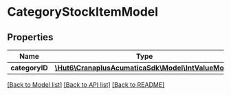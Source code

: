 # CategoryStockItemModel

## Properties
Name | Type | Description | Notes
------------ | ------------- | ------------- | -------------
**categoryID** | [**\Hut6\CranaplusAcumaticaSdk\Model\IntValueModel**](IntValueModel.md) |  | [optional] 

[[Back to Model list]](../README.md#documentation-for-models) [[Back to API list]](../README.md#documentation-for-api-endpoints) [[Back to README]](../README.md)


